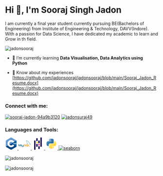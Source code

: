 <h1>Hi 👋, I'm Sooraj Singh Jadon</h1>
<p>I am currently a final year student currently pursuing BE(Bachelors of Engineering) from Institute of Engineering & Technology, DAVV(Indore). With a passion for Data Science, I have dedicated my academic to learn and Grow in th field.</p>

<p align="left"> <img src="https://komarev.com/ghpvc/?username=jadonsooraj&label=Profile%20views&color=0e75b6&style=flat" alt="jadonsooraj" /> </p>

- 🌱 I’m currently learning **Data Visualisation, Data Analytics using Python**

- 📄 Know about my experiences [https://github.com/jadonsooraj/jadonsooraj/blob/main/Sooraj_Jadon_Resume.docx](https://github.com/jadonsooraj/jadonsooraj/blob/main/Sooraj_Jadon_Resume.docx)

<h3 align="left">Connect with me:</h3>
<p align="left">
<a href="https://linkedin.com/in/sooraj-jadon-94a9b3120" target="blank"><img align="center" src="https://raw.githubusercontent.com/rahuldkjain/github-profile-readme-generator/master/src/images/icons/Social/linked-in-alt.svg" alt="sooraj-jadon-94a9b3120" height="30" width="40" /></a>
<a href="https://www.leetcode.com/jadonsuraj49" target="blank"><img align="center" src="https://raw.githubusercontent.com/rahuldkjain/github-profile-readme-generator/master/src/images/icons/Social/leet-code.svg" alt="jadonsuraj49" height="30" width="40" /></a>
</p>

<h3 align="left">Languages and Tools:</h3>
<p align="left"> <a href="https://www.w3schools.com/cpp/" target="_blank" rel="noreferrer"> <img src="https://raw.githubusercontent.com/devicons/devicon/master/icons/cplusplus/cplusplus-original.svg" alt="cplusplus" width="40" height="40"/> </a> <a href="https://www.mysql.com/" target="_blank" rel="noreferrer"> <img src="https://raw.githubusercontent.com/devicons/devicon/master/icons/mysql/mysql-original-wordmark.svg" alt="mysql" width="40" height="40"/> </a> <a href="https://pandas.pydata.org/" target="_blank" rel="noreferrer"> <img src="https://raw.githubusercontent.com/devicons/devicon/2ae2a900d2f041da66e950e4d48052658d850630/icons/pandas/pandas-original.svg" alt="pandas" width="40" height="40"/> </a> <a href="https://www.python.org" target="_blank" rel="noreferrer"> <img src="https://raw.githubusercontent.com/devicons/devicon/master/icons/python/python-original.svg" alt="python" width="40" height="40"/> </a> <a href="https://seaborn.pydata.org/" target="_blank" rel="noreferrer"> <img src="https://seaborn.pydata.org/_images/logo-mark-lightbg.svg" alt="seaborn" width="40" height="40"/> </a> </p>

<p><img align="center" src="https://github-readme-stats.vercel.app/api/top-langs?username=jadonsooraj&show_icons=true&locale=en&layout=compact" alt="jadonsooraj" /></p>

<p><img align="center" src="https://github-readme-streak-stats.herokuapp.com/?user=jadonsooraj&" alt="jadonsooraj" /></p>

